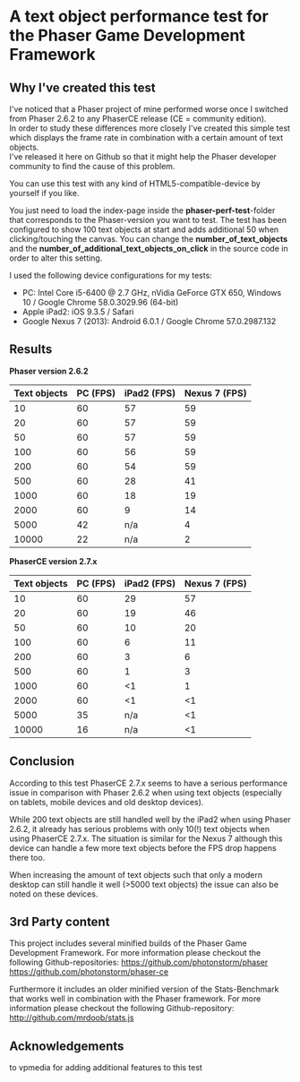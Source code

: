 # A text object performance test for the Phaser Game Development Framework

## Why I've created this test
I've noticed that a Phaser project of mine performed worse once I switched from Phaser 2.6.2 to any PhaserCE release (CE = community edition).<br>
In order to study these differences more closely I've created this simple test which displays the frame rate in combination with a certain amount of text objects.<br>
I've released it here on Github so that it might help the Phaser developer community to find the cause of this problem.

You can use this test with any kind of HTML5-compatible-device by yourself if you like.

You just need to load the index-page inside the **phaser-perf-test**-folder that corresponds to the Phaser-version you want to test. 
The test has been configured to show 100 text objects at start and adds additional 50 when clicking/touching the canvas.
You can change the **number_of_text_objects** and the **number_of_additional_text_objects_on_click** in the source code in order to alter this setting.

I used the following device configurations for my tests:
- PC: Intel Core i5-6400 @ 2.7 GHz, nVidia GeForce GTX 650, Windows 10 / Google Chrome 58.0.3029.96 (64-bit)
- Apple iPad2: iOS 9.3.5 / Safari
- Google Nexus 7 (2013): Android 6.0.1 / Google Chrome 57.0.2987.132

## Results


**Phaser version 2.6.2**

| **Text objects** | **PC (FPS)** | **iPad2 (FPS)** | **Nexus 7 (FPS)** |
| ---------------- | ------------ | --------------- | ----------------- |
| 10               | 60           | 57              | 59				|
| 20               | 60           | 57              | 59                |
| 50               | 60           | 57              | 59                |
| 100              | 60           | 56              | 59                |
| 200              | 60           | 54              | 59                |
| 500              | 60           | 28              | 41                |
| 1000             | 60           | 18              | 19                |
| 2000             | 60           | 9               | 14                |
| 5000             | 42           | n/a             | 4                 |
| 10000            | 22           | n/a             | 2                 |


**PhaserCE version 2.7.x**

| **Text objects** | **PC (FPS)** | **iPad2 (FPS)** | **Nexus 7 (FPS)** |
| ---------------- | ------------ | --------------- | ----------------- |
| 10               | 60           | 29              | 57                |
| 20               | 60           | 19              | 46                |
| 50               | 60           | 10              | 20                |
| 100              | 60           | 6               | 11                |
| 200              | 60           | 3               | 6                 |
| 500              | 60           | 1               | 3                 |
| 1000             | 60           | <1              | 1                 |
| 2000             | 60           | <1              | <1                |
| 5000             | 35           | n/a             | <1                |
| 10000            | 16           | n/a             | <1                |

## Conclusion
According to this test PhaserCE 2.7.x seems to have a serious performance issue in comparison with Phaser 2.6.2 when using text objects (especially on tablets, mobile devices and old desktop devices).

While 200 text objects are still handled well by the iPad2 when using Phaser 2.6.2, it already has serious problems with only 10(!) text objects when using PhaserCE 2.7.x.
The situation is similar for the Nexus 7 although this device can handle a few more text objects before the FPS drop happens there too.

When increasing the amount of text objects such that only a modern desktop can still handle it well (>5000 text objects) the issue can also be noted on these devices.

## 3rd Party content
This project includes several minified builds of the Phaser Game Development Framework. For more information please checkout the following Github-repositories:
https://github.com/photonstorm/phaser
https://github.com/photonstorm/phaser-ce

Furthermore it includes an older minified version of the Stats-Benchmark that works well in combination with the Phaser framework. For more information please checkout the following Github-repository: http://github.com/mrdoob/stats.js

## Acknowledgements
to vpmedia for adding additional features to this test